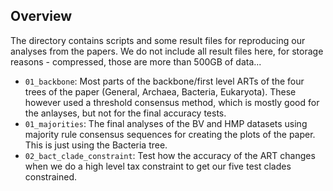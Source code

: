 Overview
-------------------------

The directory contains scripts and some result files for reproducing our
analyses from the papers. We do not include all result files here,
for storage reasons - compressed, those are more than 500GB of data...

 * `01_backbone`: Most parts of the backbone/first level ARTs
   of the four trees of the paper (General, Archaea, Bacteria, Eukaryota).
   These however used a threshold consensus method,
   which is mostly good for the anlayses, but not for the final accuracy tests.
 * `01_majorities`: The final analyses of the BV and HMP datasets 
   using majority rule consensus sequences for creating the plots of the paper.
   This is just using the Bacteria tree.
 * `02_bact_clade_constraint`: Test how the accuracy of the ART changes 
   when we do a high level tax constraint to get our five test clades constrained.
